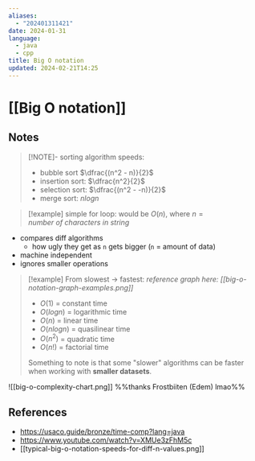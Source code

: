 ```yaml
---
aliases:
  - "202401311421"
date: 2024-01-31
language:
  - java
  - cpp
title: Big O notation
updated: 2024-02-21T14:25
---
```

# [[Big O notation]]
## Notes
> [!NOTE]- sorting algorithm speeds:
> - bubble sort $\dfrac{(n^2 - n)}{2}$
> - insertion sort: $\dfrac{n^2}{2}$
> - selection sort: $\dfrac{(n^2 - -n)}{2}$
> - merge sort: $nlogn$

> [!example]
> simple for loop: would be $O(n)$, where $n = number\ of\ characters\ in\ string$ 

- compares diff algorithms
	- how ugly they get as `n` gets bigger (`n` = amount of data)
- machine independent
- ignores smaller operations

> [!example] From slowest -> fastest:
> *reference graph here: [[big-o-notation-graph-examples.png]]*
> - $O(1)$ = constant time
> - $O(log n)$ = logarithmic time
> - $O(n)$ = linear time
> - $O(n log n)$ = quasilinear time
> - $O(n^2)$ = quadratic time
> - $O(n!)$ = factorial time
> 
> Something to note is that some "slower" algorithms can be faster when working with **smaller datasets**.
> 

![[big-o-complexity-chart.png]]
%%thanks Frostbiiten (Edem) lmao%%





## References
- https://usaco.guide/bronze/time-comp?lang=java
- https://www.youtube.com/watch?v=XMUe3zFhM5c
- [[typical-big-o-notation-speeds-for-diff-n-values.png]]